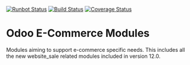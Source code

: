 [![Runbot Status](https://runbot.odoo-community.org/runbot/badge/flat/113/12.0.svg)](https://runbot.odoo-community.org/runbot/repo/github-com-oca-e-commerce-113)
[![Build Status](https://travis-ci.org/OCA/e-commerce.svg?branch=12.0)](https://travis-ci.org/OCA/e-commerce)
[![Coverage Status](https://coveralls.io/repos/OCA/e-commerce/badge.png?branch=12.0)](https://coveralls.io/r/OCA/e-commerce?branch=12.0)

Odoo E-Commerce Modules
=======================

Modules aiming to support e-commerce specific needs. This includes all the new website_sale related modules included in version 12.0.


